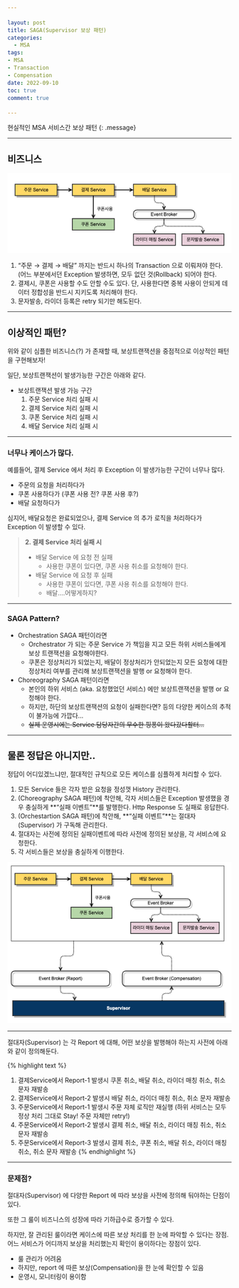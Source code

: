 ```yaml
---

layout: post
title: SAGA(Supervisor 보상 패턴)
categories:
  - MSA
tags:
- MSA
- Transaction
- Compensation
date: 2022-09-10
toc: true
comment: true

---
```


현실적인 MSA 서비스간 보상 패턴
{: .message}

---

## 비즈니스

![sample-order.png](/assets/img/sample-order.png)

1. “주문 → 결제 → 배달” 까지는 반드시 하나의 Transaction 으로 이뤄져야 한다. (어느 부분에서던 Exception 발생하면, 모두 없던 것(Rollback) 되어야 한다.
2. 결제시, 쿠폰은 사용할 수도 안할 수도 있다. 단, 사용한다면 중복 사용이 안되게 데이터 정합성을 반드시 지키도록 처리해야 한다.
3. 문자발송, 라이더 등록은 retry 되기만 해도된다.

---

## 이상적인 패턴?

위와 같이 심플한 비즈니스(?) 가 존재할 때, 보상트랜잭션을 중점적으로 이상적인 패턴을 구현해보자!

일단, 보상트랜잭션이 발생가능한 구간은 아래와 같다.

- 보상트랜잭션 발생 가능 구간
    1. 주문 Service 처리 실패 시
    2. 결제 Service 처리 실패 시
    3. 쿠폰 Service 처리 실패 시
    4. 배달 Service 처리 실패 시

---

### 너무나 케이스가 많다.

예를들어, 결제 Service 에서 처리 후 Exception 이 발생가능한 구간이 너무나 많다.

- 주문의 요청을 처리하다가
- 쿠폰 사용하다가 (쿠폰 사용 전? 쿠폰 사용 후?)
- 배달 요청하다가

심지어, 배달요청은 완료되었으나, 결제 Service 의 추가 로직을 처리하다가 Exception 이 발생할 수 있다.

> **2. 결제 Service 처리 실패 시**
> 
> - 배달 Service 에 요청 전 실패
>     - 사용한 쿠폰이 있다면, 쿠폰 사용 취소를 요청해야 한다.
> - 배달 Service 에 요청 후 실패
>     - 사용한 쿠폰이 있다면, 쿠폰 사용 취소를 요청해야 한다.
>     - 배달….어떻게하지?

---

### SAGA Pattern?

- Orchestration SAGA 패턴이라면
    - Orchestrator 가 되는 주문 Service 가 책임을 지고 모든 하위 서비스들에게 보상 트랜잭션을 요청해야한다.
    - 쿠폰은 정상처리가 되었는지, 배달이 정상처리가 안되었는지 모든 요청에 대한 정상처리 여부를 관리해 보상트랜잭션을 발행 or 요청해야 한다.
- Choreography SAGA 패턴이라면
    - 본인의 하위 서비스 (aka. 요청했었던 서비스) 에만 보상트랜잭션을 발행 or 요청해야 한다.
    - 하지만, 하단의 보상트랜잭션의 요청이 실패한다면? 등의 다양한 케이스의 추적이 불가능에 가깝다…
    - ~~실제 운영시에는 Service 담당자간의 무수한 핑퐁이 왔다갔다할터…~~

---

## 물론 정답은 아니지만..

정답이 어디있겠느냐만, 절대적인 규칙으로 모든 케이스를 심플하게 처리할 수 있다.

1. 모든 Service 들은 각자 받은 요청을 정성껏 History 관리한다.
2. (Choreography SAGA 패턴)에 착안해, 각자 서비스들은 Exception 발생했을 경우 충실하게 **“실패 이벤트”**를 발행한다. Http Response 도 실패로 응답한다.
3. (Orchestartion SAGA 패턴)에 착안해, **“실패 이벤트”**는 절대자(Supervisor) 가 구독해 관리한다.
4. 절대자는 사전에 정의된 실패이벤트에 따라 사전에 정의된 보상을, 각 서비스에 요청한다.
5. 각 서비스들은 보상을 충실하게 이행한다.

![sample-order-best.png](/assets/img/sample-order-best.png)

---

절대자(Supervisor) 는 각 Report 에 대해, 어떤 보상을 발행해야 하는지 사전에 아래와 같이 정의해둔다.

{% highlight text %}
1. 결제Service에서 Report-1 발생시
    쿠폰 취소, 배달 취소, 라이더 매칭 취소, 취소 문자 재발송
2. 결제Service에서 Report-2 발생시
    배달 취소, 라이더 매칭 취소, 취소 문자 재발송
3. 주문Service에서 Report-1 발생시
    주문 자체 로직만 재실행 (하위 서비스는 모두 정상 처리 그대로 Stay! 주문 자체만 retry!)
4. 주문Service에서 Report-2 발생시
    결제 취소, 배달 취소, 라이더 매칭 취소, 취소 문자 재발송
5. 주문Service에서 Report-3 발생시
    결제 취소, 쿠폰 취소, 배달 취소, 라이더 매칭 취소, 취소 문자 재발송
{% endhighlight %}

---

### 문제점?

절대자(Supervisor) 에 다양한 Report 에 따라 보상을 사전에 정의해 둬야하는 단점이 있다.

또한 그 룰이 비즈니스의 성장에 따라 기하급수로 증가할 수 있다.

하지만, 잘 관리된 룰이라면 케이스에 따른 보상 처리를 한 눈에 파악할 수 있다는 장점. 어느 서비스가 어디까지 보상을 처리했는지 확인이 용이하다는 장점이 있다. 

- 룰 관리가 어려움
- 하지만, report 에 따른 보상(Compensation)을 한 눈에 확인할 수 있음
- 운영시, 모니터링이 용이함